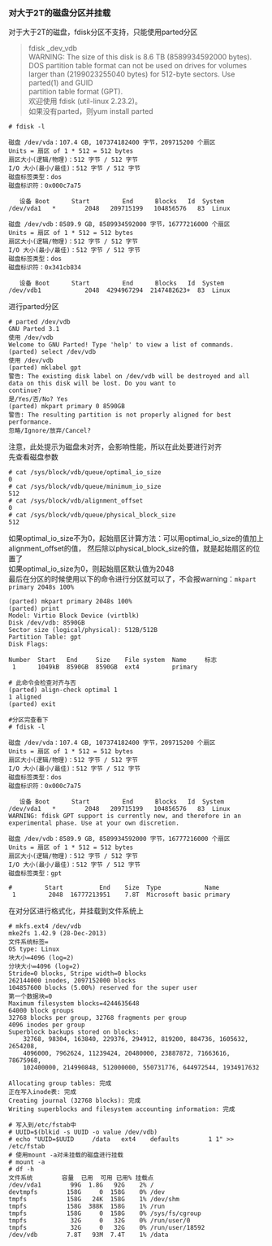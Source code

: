 ### 对大于2T的磁盘分区并挂载
对于大于2T的磁盘，fdisk分区不支持，只能使用parted分区
>  fdisk _dev_vdb  
> WARNING: The size of this disk is 8.6 TB (8589934592000 bytes).  
> DOS partition table format can not be used on drives for volumes  
> larger than (2199023255040 bytes) for 512-byte sectors. Use parted(1) and GUID  
> partition table format (GPT).  
> 欢迎使用 fdisk (util-linux 2.23.2)。  
如果没有parted，则yum install parted  
```shell
# fdisk -l

磁盘 /dev/vda：107.4 GB, 107374182400 字节，209715200 个扇区
Units = 扇区 of 1 * 512 = 512 bytes
扇区大小(逻辑/物理)：512 字节 / 512 字节
I/O 大小(最小/最佳)：512 字节 / 512 字节
磁盘标签类型：dos
磁盘标识符：0x000c7a75

   设备 Boot      Start         End      Blocks   Id  System
/dev/vda1   *        2048   209715199   104856576   83  Linux

磁盘 /dev/vdb：8589.9 GB, 8589934592000 字节，16777216000 个扇区
Units = 扇区 of 1 * 512 = 512 bytes
扇区大小(逻辑/物理)：512 字节 / 512 字节
I/O 大小(最小/最佳)：512 字节 / 512 字节
磁盘标签类型：dos
磁盘标识符：0x341cb834

   设备 Boot      Start         End      Blocks   Id  System
/dev/vdb1            2048  4294967294  2147482623+  83  Linux
```
进行parted分区
```shell
# parted /dev/vdb
GNU Parted 3.1
使用 /dev/vdb
Welcome to GNU Parted! Type 'help' to view a list of commands.
(parted) select /dev/vdb
使用 /dev/vdb
(parted) mklabel gpt
警告: The existing disk label on /dev/vdb will be destroyed and all data on this disk will be lost. Do you want to
continue?
是/Yes/否/No? Yes
(parted) mkpart primary 0 8590GB
警告: The resulting partition is not properly aligned for best performance.
忽略/Ignore/放弃/Cancel?
```
注意，此处提示为磁盘未对齐，会影响性能，所以在此处要进行对齐  
先查看磁盘参数  
```shell
# cat /sys/block/vdb/queue/optimal_io_size
0
# cat /sys/block/vdb/queue/minimum_io_size
512
# cat /sys/block/vdb/alignment_offset
0
# cat /sys/block/vdb/queue/physical_block_size
512
```
如果optimal_io_size不为0，起始扇区计算方法：可以用optimal_io_size的值加上alignment_offset的值，
然后除以physical_block_size的值，就是起始扇区的位置了  
如果optimal_io_size为0，则起始扇区默认值为2048  
最后在分区的时候使用以下的命令进行分区就可以了，不会报warning：`mkpart primary 2048s 100%`
```shell
(parted) mkpart primary 2048s 100%
(parted) print
Model: Virtio Block Device (virtblk)
Disk /dev/vdb: 8590GB
Sector size (logical/physical): 512B/512B
Partition Table: gpt
Disk Flags:

Number  Start   End     Size    File system  Name     标志
 1      1049kB  8590GB  8590GB  ext4         primary

# 此命令会检查对齐与否
(parted) align-check optimal 1
1 aligned
(parted) exit

#分区完查看下
# fdisk -l

磁盘 /dev/vda：107.4 GB, 107374182400 字节，209715200 个扇区
Units = 扇区 of 1 * 512 = 512 bytes
扇区大小(逻辑/物理)：512 字节 / 512 字节
I/O 大小(最小/最佳)：512 字节 / 512 字节
磁盘标签类型：dos
磁盘标识符：0x000c7a75

   设备 Boot      Start         End      Blocks   Id  System
/dev/vda1   *        2048   209715199   104856576   83  Linux
WARNING: fdisk GPT support is currently new, and therefore in an experimental phase. Use at your own discretion.

磁盘 /dev/vdb：8589.9 GB, 8589934592000 字节，16777216000 个扇区
Units = 扇区 of 1 * 512 = 512 bytes
扇区大小(逻辑/物理)：512 字节 / 512 字节
I/O 大小(最小/最佳)：512 字节 / 512 字节
磁盘标签类型：gpt

#         Start          End    Size  Type            Name
 1         2048  16777213951    7.8T  Microsoft basic primary
```
在对分区进行格式化，并挂载到文件系统上
```shell
# mkfs.ext4 /dev/vdb
mke2fs 1.42.9 (28-Dec-2013)
文件系统标签=
OS type: Linux
块大小=4096 (log=2)
分块大小=4096 (log=2)
Stride=0 blocks, Stripe width=0 blocks
262144000 inodes, 2097152000 blocks
104857600 blocks (5.00%) reserved for the super user
第一个数据块=0
Maximum filesystem blocks=4244635648
64000 block groups
32768 blocks per group, 32768 fragments per group
4096 inodes per group
Superblock backups stored on blocks:
	32768, 98304, 163840, 229376, 294912, 819200, 884736, 1605632, 2654208,
	4096000, 7962624, 11239424, 20480000, 23887872, 71663616, 78675968,
	102400000, 214990848, 512000000, 550731776, 644972544, 1934917632

Allocating group tables: 完成
正在写入inode表: 完成
Creating journal (32768 blocks): 完成
Writing superblocks and filesystem accounting information: 完成

# 写入到/etc/fstab中
# UUID=$(blkid -s UUID -o value /dev/vdb)
# echo "UUID=$UUID     /data   ext4    defaults        1 1" >> /etc/fstab
# 使用mount -a对未挂载的磁盘进行挂载
# mount -a
# df -h
文件系统        容量  已用  可用 已用% 挂载点
/dev/vda1        99G  1.8G   92G    2% /
devtmpfs        158G     0  158G    0% /dev
tmpfs           158G   24K  158G    1% /dev/shm
tmpfs           158G  388K  158G    1% /run
tmpfs           158G     0  158G    0% /sys/fs/cgroup
tmpfs            32G     0   32G    0% /run/user/0
tmpfs            32G     0   32G    0% /run/user/18592
/dev/vdb        7.8T   93M  7.4T    1% /data
```

